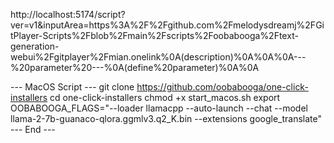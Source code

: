 http://localhost:5174/script?ver=v1&inputArea=https%3A%2F%2Fgithub.com%2Fmelodysdreamj%2FGitPlayer-Scripts%2Fblob%2Fmain%2Fscripts%2Foobabooga%2Ftext-generation-webui%2Fgitplayer%2Fmian.onelink%0A(description)%0A%0A%0A---%20parameter%20---%0A(define%20parameter)%0A%0A

--- MacOS Script ---
git clone https://github.com/oobabooga/one-click-installers
cd one-click-installers
chmod +x start_macos.sh
export OOBABOOGA_FLAGS="--loader llamacpp --auto-launch --chat --model llama-2-7b-guanaco-qlora.ggmlv3.q2_K.bin --extensions google_translate"
--- End ---